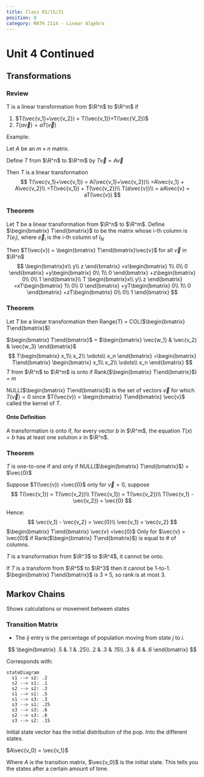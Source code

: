 ```yaml
---
title: Class 03/15/21
position: 8
category: MATH 2114 - Linear Algebra
---
```


# Unit 4 Continued

## Transformations 

### Review

T is a linear transformation from $\R^n$ to $\R^m$ if 

1. $T(\vec{v_1}+\vec{v_2}) = T(\vec{v_1})+T(\vec{V_2})$
2. $T(a\vec{v}) = a T(\vec{v})$

Example:

Let *A* be an $m\times n$ matrix.

Define *T* from $\R^n$ to $\R^m$ by $T\vec{v} = A\vec{v}$

Then *T* is a linear transformation
$$
T(\vec{v_1}+\vec{v_1}) = A(\vec{v_1}+\vec{v_2})\\
=A\vec{v_1} + A\vec{v_2}\\
=T(\vec{v_1}) + T(\vec{v_2})\\
T(a\vec{v})\\
= aA\vec{v} = aT(\vec{v})
$$

### Theorem

Let *T* be a linear transformation from $\R^n$ to $\R^m$. Define $\begin{bmatrix} T\end{bmatrix}$ to be the matrix whose i-th column is $T(e_i)$, where $\vec{e}_i$ is the i-th column of $I_N$

Then $T(\vec{v}) = \begin{bmatrix} T\end{bmatrix}\vec{v}$ for all $\vec{v}$ in $\R^n$
$$
\begin{bmatrix}x\\
y\\
z
\end{bmatrix}
=x\begin{bmatrix}
1\\
0\\
0
\end{bmatrix}
+y\begin{bmatrix}
0\\
1\\
0
\end{bmatrix}
+z\begin{bmatrix}
0\\
0\\
1
\end{bmatrix}\\
T
\begin{bmatrix}x\\
y\\
z
\end{bmatrix}
=xT\begin{bmatrix}
1\\
0\\
0
\end{bmatrix}
+yT\begin{bmatrix}
0\\
1\\
0
\end{bmatrix}
+zT\begin{bmatrix}
0\\
0\\
1
\end{bmatrix}
$$

### Theorem

Let *T* be a linear transformation then Range(*T*) = COL($\begin{bmatrix} T\end{bmatrix}$)

$\begin{bmatrix} T\end{bmatrix}$ = $\begin{bmatrix} \vec{w_1} & \vec{v_2} & \vec{w_3} \end{bmatrix}$
$$
T\begin{bmatrix}
x_1\\
x_2\\
\vdots\\
x_n
\end{bmatrix} =\begin{bmatrix} T\end{bmatrix}
\begin{bmatrix}
x_1\\
x_2\\
\vdots\\
x_n
\end{bmatrix}
$$
*T* from $\R^n$ to $\R^m$ is onto if Rank($\begin{bmatrix} T\end{bmatrix}$) = $m$

NULL($\begin{bmatrix} T\end{bmatrix}$) is the set of vectors $\vec{v}$ for which $T(\vec{v}) = 0$ since $T(\vec{v}) = \begin{bmatrix} T\end{bmatrix} \vec{v}$ called the kernel of *T*.

#### Onto Definition

A transformation is onto if, for every vector *b* in $\R^m$, the equation $T(x) = b$ has at least one solution x in $\R^n$.

### Theorem

*T* is one-to-one if and only if NULL($\begin{bmatrix} T\end{bmatrix}$) = $\vec{0}$

Suppose $T(\vec{v}) =\vec{0}$ only for $\vec{v} = 0$, suppose 
$$
T(\vec{v_1}) = T(\vec{v_2})\\
T(\vec{v_1}) = T(\vec{v_2})\\
T(\vec{v_1} -\vec{v_2}) = \vec{0}
$$

Hence:
$$
\vec{v_1} - \vec{v_2} = \vec{0}\\
\vec{v_1} = \vec{v_2}
$$
$\begin{bmatrix} T\end{bmatrix} \vec{v} =\vec{0}$ Only for $\vec{v} = \vec{0}$ if Rank($\begin{bmatrix} T\end{bmatrix}$) is equal to # of columns.



*T* is a transformation from $\R^3$ to $\R^4$, it cannot be onto.



If *T* is a transform from $\R^5$ to $\R^3$ then it cannot be 1-to-1. $\begin{bmatrix} T\end{bmatrix}$ is $3\times 5$, so rank is at most 3.

## Markov Chains

Shows calculations or movement between states

### Transition Matrix

- The *ij* entry is the percentage of population moving from state *j* to *i*.

$$
\begin{bmatrix}
.5 & .1 & .25\\
.2 & .3 & .15\\
.3 & .6 & .6
\end{bmatrix}
$$

Corresponds with:

```mermaid
stateDiagram
  s1 --> s2: .2
  s2 --> s1: .1
  s2 --> s2: .3
  s1 --> s1: .5
  s1 --> s3: .3
  s3 --> s1: .25
  s3 --> s3: .6
  s2 --> s3: .6
  s3 --> s2: .15
```



Initial state vector has the initial distribution of the pop. Into the different states.

$A\vec{v_0} = \vec{v_1}$

Where *A* is the transition matrix, $\vec{v_0}$ is the initial state. This tells you the states after a certain amount of time.

